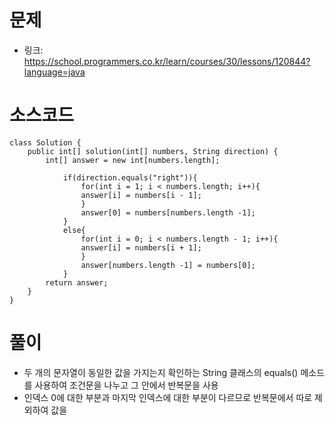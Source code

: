 # 문제
- 링크: 
<https://school.programmers.co.kr/learn/courses/30/lessons/120844?language=java>

# 소스코드
```
class Solution {
    public int[] solution(int[] numbers, String direction) {
        int[] answer = new int[numbers.length];
        
            if(direction.equals("right")){
                for(int i = 1; i < numbers.length; i++){
                answer[i] = numbers[i - 1];
                }
                answer[0] = numbers[numbers.length -1];
            }
            else{
                for(int i = 0; i < numbers.length - 1; i++){
                answer[i] = numbers[i + 1];
                }
                answer[numbers.length -1] = numbers[0];
            }
        return answer;
    }
}
```
# 풀이
- 두 개의 문자열이 동일한 값을 가지는지 확인하는 String 클래스의 equals() 메소드를 사용하여 조건문을 나누고 그 안에서 반복문을 사용
- 인덱스 0에 대한 부분과 마지막 인덱스에 대한 부분이 다르므로 반복문에서 따로 제외하여 값을 
